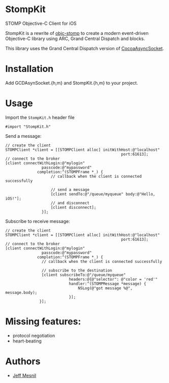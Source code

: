StompKit
========

STOMP Objective-C Client for iOS

StompKit is a rewrite of [objc-stomp](https://github.com/juretta/objc-stomp) to create a modern event-driven Objective-C library using ARC, Grand Central Dispatch and blocks.

This library uses the Grand Central Dispatch version of [CocoaAsyncSocket](https://github.com/robbiehanson/CocoaAsyncSocket).

# Installation

Add GCDAsynSocket.{h,m} and StompKit.{h,m} to your project.

# Usage

Import the `StompKit.h` header file

```objc
#import "StompKit.h"
```

Send a message:

```objc
// create the client
STOMPClient *client = [[STOMPClient alloc] initWithHost:@"localhost"
                                                   port:61613];
// connect to the broker
[client connectWithLogin:@"mylogin"
                passcode:@"mypassword"
              completion:^(STOMPFrame *_) {
                    // callback when the client is connected successfully

                    // send a message
                    [client sendTo:@"/queue/myqueue" body:@"Hello, iOS!"];
                    // and disconnect
                    [client disconnect];
                }];
```

Subscribe to receive message:

```objc
// create the client
STOMPClient *client = [[STOMPClient alloc] initWithHost:@"localhost"
                                                   port:61613];
// connect to the broker
[client connectWithLogin:@"mylogin"
                passcode:@"mypassword"
              completion:^(STOMPFrame *_) {
                // callback when the client is connected successfully

                // subscribe to the destination
                [client subscribeTo:@"/queue/myqueue"
                            headers:@{@"selector": @"color = 'red'"
                            handler:^(STOMPMessage *message) {
                                NSLog(@"got message %@", message.body);
                            }];
               }];
```


# Missing features:

* protocol negotiation
* heart-beating

# Authors

* [Jeff Mesnil](http://jmesnil.net/)

